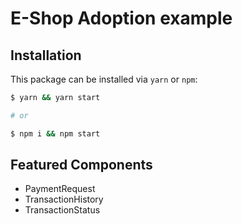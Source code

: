 # E-Shop Adoption example

## Installation
This package can be installed via `yarn` or `npm`:  
```sh
$ yarn && yarn start

# or

$ npm i && npm start
```

## Featured Components
- PaymentRequest
- TransactionHistory
- TransactionStatus